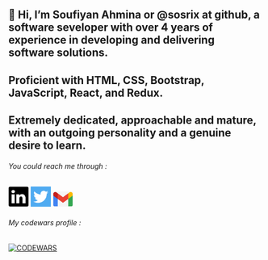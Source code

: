 ## 👋 Hi, I’m Soufiyan Ahmina or @sosrix at github, a software seveloper with over 4 years of experience in developing and delivering software solutions. 

## Proficient with HTML, CSS, Bootstrap, JavaScript, React, and Redux. 
        
## Extremely dedicated, approachable and mature, with an outgoing personality and a genuine desire to learn.
 
 ###### You could reach me through :

 [<img alt="my LinkedIn" width="40px" src="./LinkedIn.png" />](https://www.linkedin.com/in/AHMINA/) [<img alt="my Twitter" width="40px" src="./Twitter.png" />](https://twitter.com/SoufianAhmina/) [<img alt="my Gmail" width="40px" src="./Gmail.png" />](mailto:Ahminasoufiyan@gmail.com)


###### My codewars profile :

[![CODEWARS](https://www.codewars.com/users/AHMINA/badges/large)](https://www.codewars.com/users/AHMINA)


